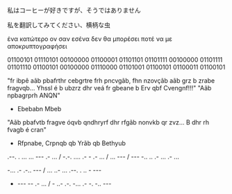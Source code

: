 私はコーヒーが好きですが、そうではありません

私を翻訳してみてください、横柄な虫

ένα κατώτερο ον σαν εσένα δεν θα μπορέσει ποτέ να με αποκρυπτογραφήσει

01100101 01110101 00100000 01100001 01101101 01101111 00100000 01101111 01101110 01100101 00100000 01110000 01101001 01100101 01100011 01100101 

"fr ibpê aãb pbafrthr cebgrtre frh pncvgãb, fhn nzovçãb aãb grz b zrabe fragvqb... Yhssl é b ubzrz dhr veá fr gbeane b Erv qbf Cvengnf!!!"
"Aãb npbagrprh ANQN"
- Ebebabn Mbeb

"Aãb pbafvtb fragve óqvb qndhryrf dhr rfgãb nonvkb qr zvz... B dhr rh fvagb é cran"
- Rfpnabe, Crpnqb qb Yrãb qb Bethyub

.--. . ... ... --- .- ... / -.-. .... .- - .- ... / ... --- / --- -.. .. .- ... .- ...

-... .- .-.. --- / ... ..- ... .--. . .. - ---

- --- -- .- ... / - ..- .-. -... .- -. -.. ---
